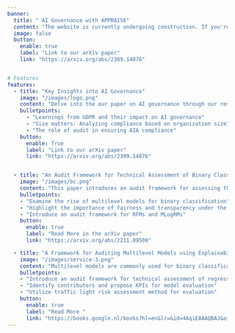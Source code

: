 ```yaml
---
banner:
  title: " AI Governance with APPRAISE"
  content: "The website is currently undergoing construction. If you're keen to learn more about our work, you can explore our research paper on arXiv using the provided link."
  image: false
  button:
    enable: true
    label: "Link to our arXiv paper"
    link: "https://arxiv.org/abs/2309.14876"


# Features
features:
  - title: "Key Insights into AI Governance"
    image: "/images/logo.png"
    content: "Delve into the our paper on AI governance through our research in the Netherlands. Discover how the proposed APPRAISE framework addresses challenges and provides valuable insights for organizations. "
    bulletpoints:
      - "Learnings from GDPR and their impact on AI governance"
      - "Size matters: Analyzing compliance based on organization size"
      - "The role of audit in ensuring AIA compliance"
    button:
      enable: True
      label: "Link to our arXiv paper"
      link: "https://arxiv.org/abs/2309.14876"


  - title: "An Audit Framework for Technical Assessment of Binary Classifiers"
    image: "/images/bc.png"
    content: "This paper introduces an audit framework for assessing the technical aspects of logistic regression and random forest models used for binary classification, in line with the European Commission's proposed Artificial Intelligence Act (AIA). The framework covers model, discrimination, transparency, and explainability aspects, utilizing 20 key performance indicators (KPIs) paired with a traffic light risk assessment method. By training models on an open-source dataset and evaluating with various explainability methods, the framework aims to aid regulatory bodies in conformity assessments and assist AI-system providers and users in complying with the AIA."
    bulletpoints:
    - "Examine the rise of multilevel models for binary classification"
    - "Highlight the importance of fairness and transparency under the AIA"
    - "Introduce an audit framework for RFMs and MLogRMs"
    button:
      enable: true
      label: "Read More in the arXiv paper"
      link: "https://arxiv.org/abs/2211.09500"

  - title: "A Framework for Auditing Multilevel Models using Explainability Methods"
    image: "/images/service-3.png"
    content: "Multilevel models are commonly used for binary classification within hierarchical structures, demanding transparent and ethical applications. This paper proposes an audit framework for assessing technical aspects of regression MLMs, focusing on model, discrimination, and transparency/explainability. Contributors like inter-MLM group fairness and feature contribution order are identified, with KPIs proposed for their evaluation using a traffic light risk assessment method. Different explainability methods (SHAP and LIME) are employed and compared for transparency assessment. Utilizing an open-source dataset, model performance is evaluated, highlighting challenges in popular explainability methods. The framework aims to aid regulatory conformity assessments and support businesses in aligning with AI regulations."
    bulletpoints:
    - "Introduce an audit framework for technical assessment of regression MLMs"
    - "Identify contributors and propose KPIs for model evaluation"
    - "Utilize traffic light risk assessment method for evaluation"
    button:
      enable: true
      label: "Read More "
      link: "https://books.google.nl/books?hl=en&lr=&id=4AqiEAAAQBAJ&oi=fnd&pg=PA12&dq=bhaumik+dey+auditing+binary+classifiers&ots=Rd9AM7DUZB&sig=KPBF3Z6dkrwjSwBNHJF-tBlb9Jc&redir_esc=y#v=onepage&q=bhaumik%20dey%20auditing%20binary%20classifiers&f=false"
---
```

